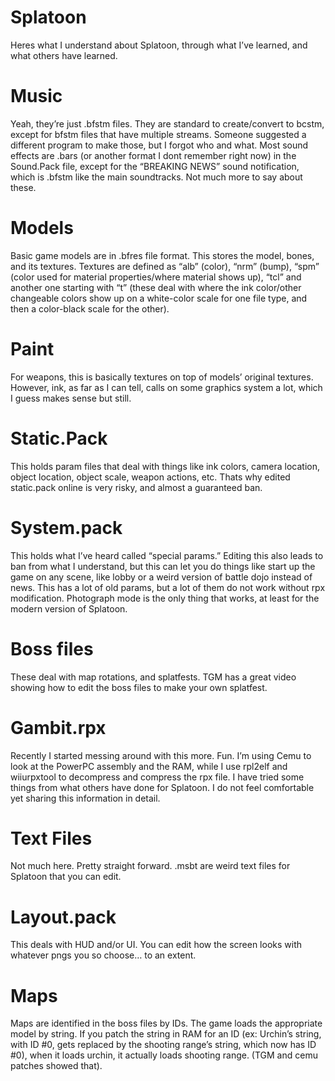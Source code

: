 # Splatoon
Heres what I understand about Splatoon, through what I’ve learned, and what others have learned. 

# Music
Yeah, they’re just .bfstm files. They are standard to create/convert to bcstm, except for bfstm files that have multiple streams. Someone suggested a different program to make those, but I forgot who and what. Most sound effects are .bars (or another format I dont remember right now) in the Sound.Pack file, except for the “BREAKING NEWS” sound notification, which is .bfstm like the main soundtracks. Not much more to say about these.

# Models

Basic game models are in .bfres file format. This stores the model, bones, and its textures. Textures are defined as “alb” (color), “nrm” (bump), “spm” (color used for material properties/where material shows up), “tcl” and another one starting with “t” (these deal with where the ink color/other changeable colors show up on a white-color scale for one file type, and then a color-black scale for the other).

# Paint

For weapons, this is basically textures on top of models’ original textures. However, ink, as far as I can tell, calls on some graphics system a lot, which I guess makes sense but still.

# Static.Pack

This holds param files that deal with things like ink colors, camera location, object location, object scale, weapon actions, etc. Thats why edited static.pack online is very risky, and almost a guaranteed ban. 

# System.pack

This holds what I’ve heard called “special params.” Editing this also leads to ban from what I understand, but this can let you do things like start up the game on any scene, like lobby or a weird version of battle dojo instead of news. This has a lot of old params, but a lot of them do not work without rpx modification. Photograph mode is the only thing that works, at least for the modern version of Splatoon.

# Boss files

These deal with map rotations, and splatfests. TGM has a great video showing how to edit the boss files to make your own splatfest.

# Gambit.rpx

Recently I started messing around with this more. Fun. I’m using Cemu to look at the PowerPC assembly and the RAM, while I use rpl2elf and wiiurpxtool to decompress and compress the rpx file. I have tried some things from what others have done for Splatoon. I do not feel comfortable yet sharing this information in detail. 

# Text Files

Not much here. Pretty straight forward. .msbt are weird text files for Splatoon that you can edit. 

# Layout.pack

This deals with HUD and/or UI. You can edit how the screen looks with whatever pngs you so choose… to an extent. 

# Maps

Maps are identified in the boss files by IDs. The game loads the appropriate model by string. If you patch the string in RAM for an ID (ex: Urchin’s string, with ID #0, gets replaced by the shooting range’s string, which now has ID #0), when it loads urchin, it actually loads shooting range. (TGM and cemu patches showed that).
